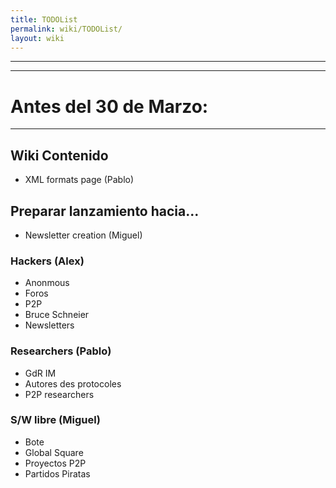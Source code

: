 ```yaml
---
title: TODOList
permalink: wiki/TODOList/
layout: wiki
---
```


------------------------------------------------------------------------

------------------------------------------------------------------------

Antes del 30 de Marzo:
======================

------------------------------------------------------------------------

Wiki Contenido
--------------

-   XML formats page (Pablo)

Preparar lanzamiento hacia...
-----------------------------

-   Newsletter creation (Miguel)

### Hackers (Alex)

-   Anonmous
-   Foros
-   P2P
-   Bruce Schneier
-   Newsletters

### Researchers (Pablo)

-   GdR IM
-   Autores des protocoles
-   P2P researchers

### S/W libre (Miguel)

-   Bote
-   Global Square
-   Proyectos P2P
-   Partidos Piratas

